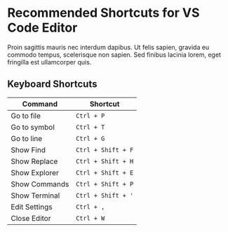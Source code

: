 # Recommended Shortcuts for VS Code Editor

Proin sagittis mauris nec interdum dapibus. Ut felis sapien, gravida eu commodo tempus, scelerisque non sapien. Sed finibus lacinia lorem, eget fringilla est ullamcorper quis.

## Keyboard Shortcuts

Command | Shortcut
--------|---------
Go to file | `Ctrl + P`
Go to symbol | `Ctrl + T`
Go to line | `Ctrl + G`
Show Find | `Ctrl + Shift + F`
Show Replace | `Ctrl + Shift + H`
Show Explorer | `Ctrl + Shift + E`
Show Commands | `Ctrl + Shift + P`
Show Terminal | `Ctrl + Shift + '`
Edit Settings | `Ctrl + ,`
Close Editor | `Ctrl + W`
